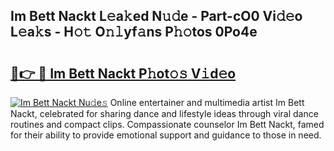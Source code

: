 ## Im Bett Nackt L𝚎a𝚔ed N𝚞𝚍e - Part-cO0 Vi𝚍𝚎o L𝚎a𝚔s - H𝚘𝚝 O𝚗𝚕yf𝚊ns P𝚑𝚘tos 0Po4e

# <h2><a href="http://kfcj0d0.oniu.top/?m=Im+Bett+Nackt">🔗👉 🔴 Im Bett Nackt P𝚑ot𝚘𝚜 V𝚒d𝚎o</a></h2>

[![Im Bett Nackt Nu𝚍e𝚜](https://i.imgur.com/0qMVB7G.gif)](http://kfcj0d0.oniu.top/?m=Im+Bett+Nackt)
Online entertainer and multimedia artist Im Bett Nackt, celebrated for sharing dance and lifestyle ideas through viral dance routines and compact clips. Compassionate counselor Im Bett Nackt, famed for their ability to provide emotional support and guidance to those in need.  
